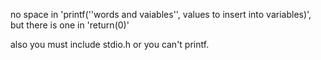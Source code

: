 no space in 'printf(''words and vaiables'', values to insert into variables)', but there is one in 'return(0)' 

 also you must include stdio.h or you can't printf.


